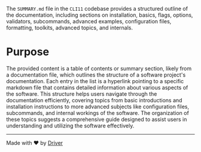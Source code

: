 <!--------------------------------------------------------------------------------->
<!-- IMPORTANT: This file is auto-generated by Driver (https://driver.ai). -------->
<!-- Manual edits may be overwritten on future commits. --------------------------->
<!--------------------------------------------------------------------------------->

The `SUMMARY.md` file in the `CLI11` codebase provides a structured outline of the documentation, including sections on installation, basics, flags, options, validators, subcommands, advanced examples, configuration files, formatting, toolkits, advanced topics, and internals.

# Purpose
The provided content is a table of contents or summary section, likely from a documentation file, which outlines the structure of a software project's documentation. Each entry in the list is a hyperlink pointing to a specific markdown file that contains detailed information about various aspects of the software. This structure helps users navigate through the documentation efficiently, covering topics from basic introductions and installation instructions to more advanced subjects like configuration files, subcommands, and internal workings of the software. The organization of these topics suggests a comprehensive guide designed to assist users in understanding and utilizing the software effectively.

---
Made with ❤️ by [Driver](https://www.driver.ai/)